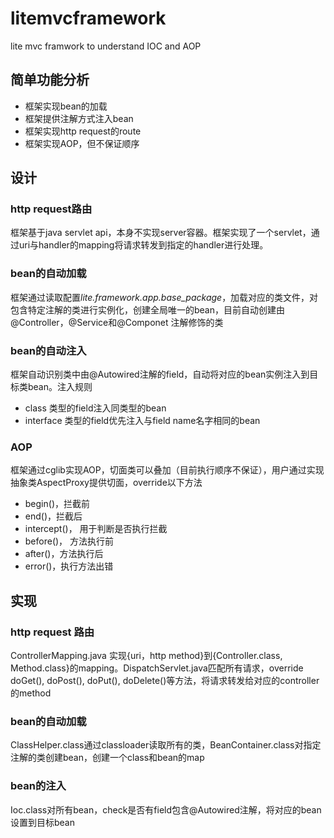 # litemvcframework
lite mvc framwork to understand IOC and AOP

## 简单功能分析
 * 框架实现bean的加载
 * 框架提供注解方式注入bean
 * 框架实现http request的route
 * 框架实现AOP，但不保证顺序
 
## 设计
 ### http request路由
 框架基于java servlet api，本身不实现server容器。框架实现了一个servlet，通过uri与handler的mapping将请求转发到指定的handler进行处理。
 ### bean的自动加载
 框架通过读取配置*lite.framework.app.base_package*，加载对应的类文件，对包含特定注解的类进行实例化，创建全局唯一的bean，目前自动创建由@Controller，@Service和@Componet
 注解修饰的类
 ### bean的自动注入
 框架自动识别类中由@Autowired注解的field，自动将对应的bean实例注入到目标类bean。注入规则
 * class 类型的field注入同类型的bean
 * interface 类型的field优先注入与field name名字相同的bean
 ### AOP
 框架通过cglib实现AOP，切面类可以叠加（目前执行顺序不保证），用户通过实现抽象类AspectProxy提供切面，override以下方法
 * begin()，拦截前 
 * end()，拦截后
 * intercept()， 用于判断是否执行拦截
 * before()， 方法执行前
 * after()，方法执行后
 * error()，执行方法出错
 
 ## 实现
  ### http request 路由
  ControllerMapping.java 实现{uri，http method}到{Controller.class, Method.class}的mapping。DispatchServlet.java匹配所有请求，override doGet(), doPost(), doPut(), doDelete()等方法，将请求转发给对应的controller的method
  ### bean的自动加载
  ClassHelper.class通过classloader读取所有的类，BeanContainer.class对指定注解的类创建bean，创建一个class和bean的map
  ### bean的注入
  Ioc.class对所有bean，check是否有field包含@Autowired注解，将对应的bean设置到目标bean
  
